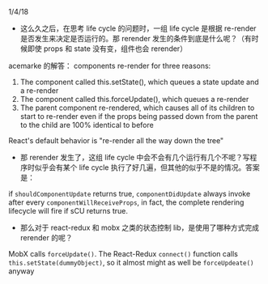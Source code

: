 1/4/18

* 这么久之后，在思考 life cycle 的问题时，一组 life cycle 是根据 re-render 是否发生来决定是否运行的。那 rerender 发生的条件到底是什么呢？（有时候即使 props 和 state 没有变，组件也会 rerender）

acemarke 的解答：
components re-render for three reasons:

1. The component called this.setState(), which queues a state update and a re-render
2. The component called this.forceUpdate(), which queues a re-render
3. The parent component re-rendered, which causes all of its children to start to re-render even if the props being passed down from the parent to the child are 100% identical to before

React's default behavior is "re-render all the way down the tree"

* 那 rerender 发生了，这组 life cycle 中会不会有几个运行有几个不呢？写程序时似乎会有某个 life cycle 执行了好几遍，但其他的似乎不是的情况。答案是：

if `shouldComponentUpdate` returns true, `componentDidUpdate` always invoke after every `componentWillReceiveProps`, in fact, the complete rendering lifecycle will fire if sCU returns true.

* 那么对于 react-redux 和 mobx 之类的状态控制 lib，是使用了哪种方式完成 rerender 的呢？

MobX calls `forceUpdate()`. The React-Redux `connect()` function calls `this.setState(dummyObject)`, so it almost might as well be `forceUpdeate()` anyway
